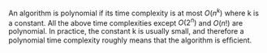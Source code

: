 An algorithm is polynomial if its time complexity is at most $O(n^k)$ where k is a constant. All the above time complexities except $O(2^n)$ and $O(n!)$ are polynomial. In practice, the constant k is usually small, and therefore a polynomial time complexity roughly means that the algorithm is efﬁcient.